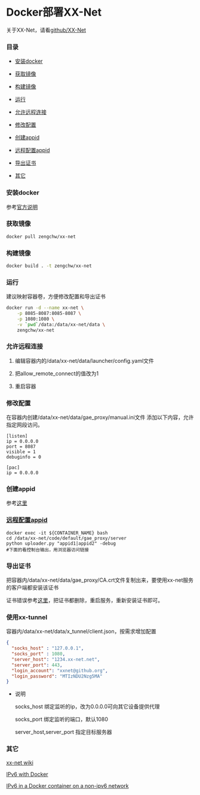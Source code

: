 # Docker部署XX-Net

关于XX-Net，请看[github/XX-Net](https://github.com/XX-net/XX-Net)

### 目录

- [安装docker](#安装docker)

- [获取镜像](#获取镜像)

- [构建镜像](#构建镜像)

- [运行](#运行)

- [允许远程连接](#允许远程连接)

- [修改配置](#修改配置)

- [创建appid](#创建appid)

- [远程配置appid](#远程配置appid)

- [导出证书](#导出证书)

- [其它](#其它)

### 安装docker

 参考[官方说明](https://docs.docker.com/engine/installation/)

### 获取镜像

```sh
docker pull zengchw/xx-net
```

### 构建镜像

```sh
docker build . -t zengchw/xx-net
```

### 运行

建议映射容器卷，方便修改配置和导出证书

```sh
docker run -d --name xx-net \
    -p 8085-8087:8085-8087 \
    -p 1080:1080 \
    -v `pwd`/data:/data/xx-net/data \
    zengchw/xx-net
```

### 允许远程连接

1. 编辑容器内的/data/xx-net/data/launcher/config.yaml文件

2. 把allow_remote_connect的值改为1

3. 重启容器

### 修改配置

在容器内创建/data/xx-net/data/gae_proxy/manual.ini文件
添加以下内容，允许指定网段访问。

```
[listen]
ip = 0.0.0.0
port = 8087
visible = 1
debuginfo = 0

[pac]
ip = 0.0.0.0
```

### 创建appid

 参考[这里](https://github.com/XX-net/XX-Net/wiki/how-to-create-my-appids)

### [远程配置appid](https://github.com/XX-net/XX-Net/tree/master/code/default/gae_proxy/server '官方教程')

```
docker exec -it ${CONTAINER_NAME} bash
cd /data/xx-net/code/default/gae_proxy/server
python uploader.py "appid1|appid2" -debug
#下面的看控制台输出，用浏览器访问链接
```

### 导出证书

把容器内/data/xx-net/data/gae_proxy/CA.crt文件复制出来，要使用xx-net服务的客户端都安装该证书

证书错误参考[这里](https://github.com/XX-net/XX-Net/wiki/%E8%AF%81%E4%B9%A6%E9%94%99%E8%AF%AF)，把证书都删除，重启服务，重新安装证书即可。

### 使用xx-tunnel

容器内/data/xx-net/data/x_tunnel/client.json，按需求增加配置

```json
{
  "socks_host" : "127.0.0.1",
  "socks_port" : 1080,
  "server_host": "1234.xx-net.net",
  "server_port": 443,
  "login_account": "xxnet@github.org",
  "login_password": "MTIzNDU2Nzg5MA"
}
```

- 说明

    socks_host 绑定监听的ip，改为0.0.0.0可向其它设备提供代理

    socks_port 绑定监听的端口，默认1080

    server_host,server_port 指定目标服务器

### 其它

[xx-net wiki](https://github.com/XX-net/XX-Net/wiki)

[IPv6 with Docker](https://docs.docker.com/engine/userguide/networking/default_network/ipv6/)

[IPv6 in a Docker container on a non-ipv6 network](https://raymii.org/s/articles/IPv6_in_a_Docker_container_on_a_non-ipv6_network.html)
